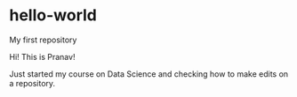 # hello-world
My first repository

Hi! This is Pranav!

Just started my course on Data Science and checking how to make edits on a repository.
